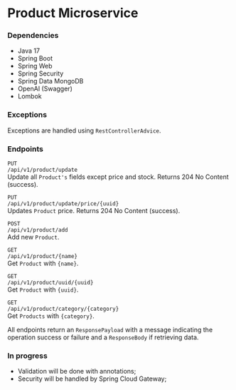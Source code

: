 # Product Microservice

### Dependencies
- Java 17
- Spring Boot
- Spring Web
- Spring Security
- Spring Data MongoDB
- OpenAI (Swagger)
- Lombok

### Exceptions
Exceptions are handled using `RestControllerAdvice`.

### Endpoints
`PUT`</br>
`/api/v1/product/update`</br>
Update all `Product's` fields except price and stock.
Returns 204 No Content (success).

`PUT` </br>
`/api/v1/product/update/price/{uuid}`</br>
Updates `Product` price.
Returns 204 No Content (success).

`POST` </br>
`/api/v1/product/add`</br>
Add new `Product`.

`GET` </br>
`/api/v1/product/{name}`</br>
Get `Product` with `{name}`.

`GET` </br>
`/api/v1/product/uuid/{uuid}`</br>
Get `Product` with `{uuid}`.

`GET` </br>
`/api/v1/product/category/{category}`</br>
Get `Products` with `{category}`.

All endpoints return an `ResponsePayload` with a message indicating the operation success or failure and a `ResponseBody` if retrieving data.

### In progress
- Validation will be done with annotations;
- Security will be handled by Spring Cloud Gateway;